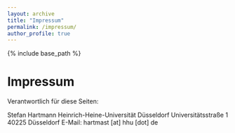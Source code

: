 ```yaml
---
layout: archive
title: "Impressum"
permalink: /impressum/
author_profile: true
---
```


{% include base_path %}

Impressum
=====

Verantwortlich für diese Seiten:

Stefan Hartmann
Heinrich-Heine-Universität Düsseldorf
Universitätsstraße 1
40225 Düsseldorf
E-Mail: hartmast [at] hhu [dot] de



